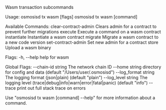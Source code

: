 Wasm transaction subcommands

Usage:
  osmosisd tx wasm [flags]
  osmosisd tx wasm [command]

Available Commands:
  clear-contract-admin Clears admin for a contract to prevent further migrations
  execute              Execute a command on a wasm contract
  instantiate          Instantiate a wasm contract
  migrate              Migrate a wasm contract to a new code version
  set-contract-admin   Set new admin for a contract
  store                Upload a wasm binary

Flags:
  -h, --help   help for wasm

Global Flags:
      --chain-id string     The network chain ID
      --home string         directory for config and data (default "/Users/user/.osmosisd")
      --log_format string   The logging format (json|plain) (default "plain")
      --log_level string    The logging level (trace|debug|info|warn|error|fatal|panic) (default "info")
      --trace               print out full stack trace on errors

Use "osmosisd tx wasm [command] --help" for more information about a command.
